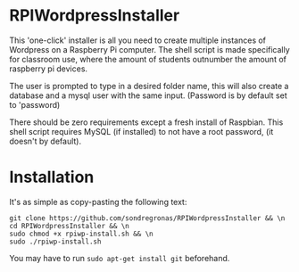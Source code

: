 # RPIWordpressInstaller
This 'one-click' installer is all you need to create multiple instances of Wordpress on a Raspberry Pi computer. The shell script is made specifically for classroom use, where the amount of students outnumber the amount of raspberry pi devices.

The user is prompted to type in a desired folder name, this will also create a database and a mysql user with the same input. (Password is by default set to 'password)

There should be zero requirements except a fresh install of Raspbian. This shell script requires MySQL (if installed) to not have a root password, (it doesn't by default).

# Installation
It's as simple as copy-pasting the following text:

```
git clone https://github.com/sondregronas/RPIWordpressInstaller && \n
cd RPIWordpressInstaller && \n
sudo chmod +x rpiwp-install.sh && \n
sudo ./rpiwp-install.sh
```

You may have to run `sudo apt-get install git` beforehand.
